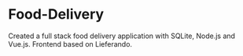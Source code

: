# Food-Delivery
Created a full stack food delivery application with SQLite, Node.js and Vue.js. Frontend based on Lieferando. 
